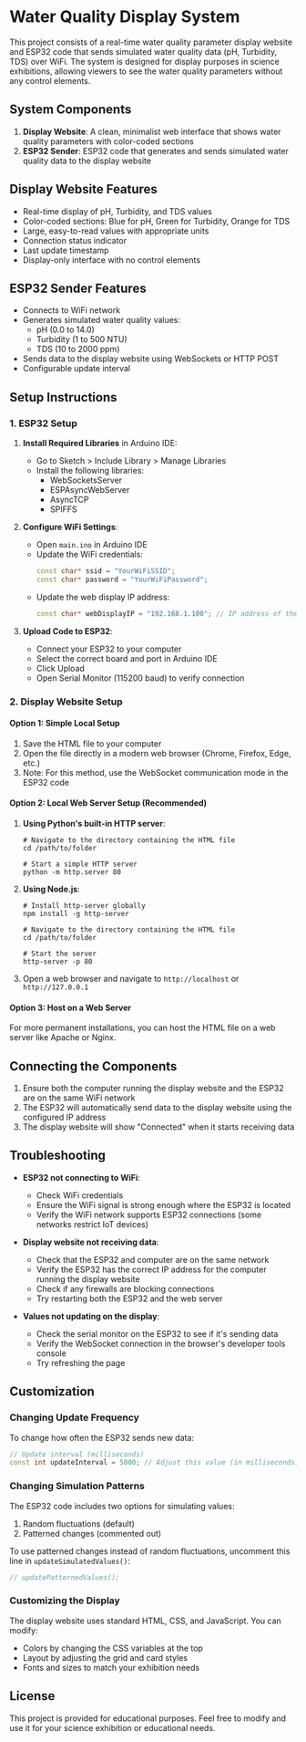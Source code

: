 # Water Quality Display System

This project consists of a real-time water quality parameter display website and ESP32 code that sends simulated water quality data (pH, Turbidity, TDS) over WiFi. The system is designed for display purposes in science exhibitions, allowing viewers to see the water quality parameters without any control elements.

## System Components

1. **Display Website**: A clean, minimalist web interface that shows water quality parameters with color-coded sections
2. **ESP32 Sender**: ESP32 code that generates and sends simulated water quality data to the display website

## Display Website Features

- Real-time display of pH, Turbidity, and TDS values
- Color-coded sections: Blue for pH, Green for Turbidity, Orange for TDS
- Large, easy-to-read values with appropriate units
- Connection status indicator
- Last update timestamp
- Display-only interface with no control elements

## ESP32 Sender Features

- Connects to WiFi network
- Generates simulated water quality values:
  - pH (0.0 to 14.0)
  - Turbidity (1 to 500 NTU)
  - TDS (10 to 2000 ppm)
- Sends data to the display website using WebSockets or HTTP POST
- Configurable update interval

## Setup Instructions

### 1. ESP32 Setup

1. **Install Required Libraries** in Arduino IDE:
   - Go to Sketch > Include Library > Manage Libraries
   - Install the following libraries:
     - WebSocketsServer
     - ESPAsyncWebServer
     - AsyncTCP
     - SPIFFS

2. **Configure WiFi Settings**:
   - Open `main.ino` in Arduino IDE
   - Update the WiFi credentials:
     ```cpp
     const char* ssid = "YourWiFiSSID";
     const char* password = "YourWiFiPassword";
     ```
   - Update the web display IP address:
     ```cpp
     const char* webDisplayIP = "192.168.1.100"; // IP address of the computer running the display website
     ```

3. **Upload Code to ESP32**:
   - Connect your ESP32 to your computer
   - Select the correct board and port in Arduino IDE
   - Click Upload
   - Open Serial Monitor (115200 baud) to verify connection

### 2. Display Website Setup

#### Option 1: Simple Local Setup

1. Save the HTML file to your computer
2. Open the file directly in a modern web browser (Chrome, Firefox, Edge, etc.)
3. Note: For this method, use the WebSocket communication mode in the ESP32 code

#### Option 2: Local Web Server Setup (Recommended)

1. **Using Python's built-in HTTP server**:
   ```
   # Navigate to the directory containing the HTML file
   cd /path/to/folder
   
   # Start a simple HTTP server
   python -m http.server 80
   ```

2. **Using Node.js**:
   ```
   # Install http-server globally
   npm install -g http-server
   
   # Navigate to the directory containing the HTML file
   cd /path/to/folder
   
   # Start the server
   http-server -p 80
   ```

3. Open a web browser and navigate to `http://localhost` or `http://127.0.0.1`

#### Option 3: Host on a Web Server

For more permanent installations, you can host the HTML file on a web server like Apache or Nginx.

## Connecting the Components

1. Ensure both the computer running the display website and the ESP32 are on the same WiFi network
2. The ESP32 will automatically send data to the display website using the configured IP address
3. The display website will show "Connected" when it starts receiving data

## Troubleshooting

- **ESP32 not connecting to WiFi**:
  - Check WiFi credentials
  - Ensure the WiFi signal is strong enough where the ESP32 is located
  - Verify the WiFi network supports ESP32 connections (some networks restrict IoT devices)

- **Display website not receiving data**:
  - Check that the ESP32 and computer are on the same network
  - Verify the ESP32 has the correct IP address for the computer running the display website
  - Check if any firewalls are blocking connections
  - Try restarting both the ESP32 and the web server

- **Values not updating on the display**:
  - Check the serial monitor on the ESP32 to see if it's sending data
  - Verify the WebSocket connection in the browser's developer tools console
  - Try refreshing the page

## Customization

### Changing Update Frequency

To change how often the ESP32 sends new data:
```cpp
// Update interval (milliseconds)
const int updateInterval = 5000; // Adjust this value (in milliseconds)
```

### Changing Simulation Patterns

The ESP32 code includes two options for simulating values:
1. Random fluctuations (default)
2. Patterned changes (commented out)

To use patterned changes instead of random fluctuations, uncomment this line in `updateSimulatedValues()`:
```cpp
// updatePatternedValues();
```

### Customizing the Display

The display website uses standard HTML, CSS, and JavaScript. You can modify:
- Colors by changing the CSS variables at the top
- Layout by adjusting the grid and card styles
- Fonts and sizes to match your exhibition needs

## License

This project is provided for educational purposes. Feel free to modify and use it for your science exhibition or educational needs.

